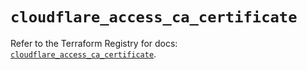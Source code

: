# `cloudflare_access_ca_certificate`

Refer to the Terraform Registry for docs: [`cloudflare_access_ca_certificate`](https://registry.terraform.io/providers/cloudflare/cloudflare/4.45.0/docs/resources/access_ca_certificate).
